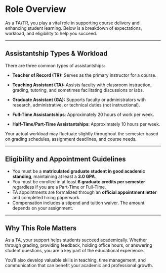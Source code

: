 # Role Overview

As a TA/TR, you play a vital role in supporting course delivery and enhancing student learning. Below is a breakdown of expectations, workload, and eligibility to help you succeed.

---
## Assistantship Types & Workload

There are three common types of assistantships:

- **Teacher of Record (TR):** Serves as the primary instructor for a course.
- **Teaching Assistant (TA):** Assists faculty with classroom instruction, grading, tutoring, and sometimes facilitating discussions or labs.
- **Graduate Assistant (GA):** Supports faculty or administrators with research, administrative, or technical duties (not instructional).

- **Full-Time Assistantships**: Approximately 20 hours of work per week.
- **Half-Time/Part-Time Assistantships**: Approximately 10 hours per week.

Your actual workload may fluctuate slightly throughout the semester based on grading schedules, assignment deadlines, and course needs.

---
## Eligibility and Appointment Guidelines

- You must be a **matriculated graduate student in good academic standing**, maintaining at least a **3.0 GPA**.
- You must be enrolled in at least **6 graduate credits per semester** regardless if you are a Part-Time or Full-Time.
- TA appointments are formalized through an **official appointment letter** and completed hiring paperwork.
- Compensation includes a stipend and tuition waiver. The amount depends on your assignment.

---
## Why This Role Matters

As a TA, your support helps students succeed academically. Whether through grading, providing feedback, holding office hours, or answering student questions, you are a key part of the educational experience.

You’ll also develop valuable skills in teaching, time management, and communication that can benefit your academic and professional growth.

